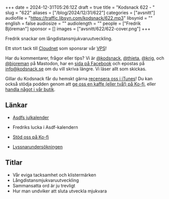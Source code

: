 +++
date = 2024-12-31T05:26:12Z
draft = true
title = "Kodsnack 622 - "
slug = "622"
aliases = ["/blog/2024/12/31/622"]
categories = ["avsnitt"]
audiofile = "https://traffic.libsyn.com/kodsnack/622.mp3"
libsynid = ""
english = false
audiosize = ""
audiolength = ""
people = ["Fredrik Björeman"]
sponsor = []
images = ["avsnitt/622/622-cover.png"]
+++

Fredrik snackar om långdistansmjukvaruutveckling.

Ett stort tack till [Cloudnet](https://www.cloudnet.se) som sponsrar vår [VPS](https://en.wikipedia.org/wiki/Virtual_private_server)!

Har du kommentarer, frågor eller tips? Vi är [@kodsnack](https://social.podsnack.se/@kodsnack), [@thieta](https://6510.nu/@thieta), [@krig](https://6510.nu/@krig), och [@bjoreman](https://toot.cafe/@bjoreman) på Mastodon, har en [sida på Facebook](https://www.facebook.com/) och epostas på [info@kodsnack.se](mailto:info@kodsnack.se) om du vill skriva längre. Vi läser allt som skickas.

Gillar du Kodsnack får du hemskt gärna [recensera oss i iTunes](https://itunes.apple.com/se/podcast/kodsnack/id561631498?l=en)! Du kan också stödja podden genom att <a href="https://ko-fi.com/kodsnack" rel="payment">ge oss en kaffe (eller två!) på Ko-fi</a>, eller [handla något i vår butik](https://shop.spreadshirt.se/kodsnack/).

## Länkar
* [Asdfs julkalender](https://asdf.pizza/julkalendern-2024/)
* Fredriks lucka i Asdf-kalendern
* [Stöd oss på Ko-fi](https://ko-fi.com/kodsnack)

* [Lyssnarundersökningen](https://forms.gle/5dUn4DBhViV2aGfu7)

## Titlar
* Vår eviga tacksamhet och klistermärken
* Långdistansmjukvaruutveckling
* Sammansatta ord är ju trevligt
* Hur man undviker att sluta utveckla mjukvara
